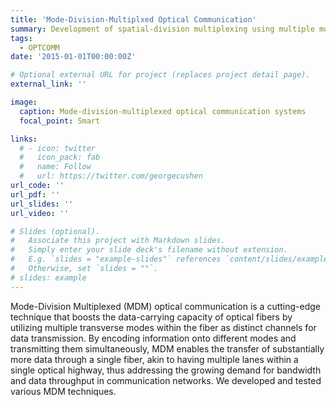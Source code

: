 ```yaml
---
title: 'Mode-Division-Multiplxed Optical Communication'
summary: Development of spatial-division multiplexing using multiple modes in optical fibers
tags:
  - OPTCOMM
date: '2015-01-01T00:00:00Z'

# Optional external URL for project (replaces project detail page).
external_link: ''

image:
  caption: Mode-division-multiplexed optical communication systems
  focal_point: Smart

links:
  # - icon: twitter
  #   icon_pack: fab
  #   name: Follow
  #   url: https://twitter.com/georgecushen
url_code: ''
url_pdf: ''
url_slides: ''
url_video: ''

# Slides (optional).
#   Associate this project with Markdown slides.
#   Simply enter your slide deck's filename without extension.
#   E.g. `slides = "example-slides"` references `content/slides/example-slides.md`.
#   Otherwise, set `slides = ""`.
# slides: example
---
```


Mode-Division Multiplexed (MDM) optical communication is a cutting-edge technique that boosts the data-carrying capacity of optical fibers by utilizing multiple transverse modes within the fiber as distinct channels for data transmission. By encoding information onto different modes and transmitting them simultaneously, MDM enables the transfer of substantially more data through a single fiber, akin to having multiple lanes within a single optical highway, thus addressing the growing demand for bandwidth and data throughput in communication networks. We developed and tested various MDM techniques.
